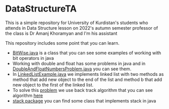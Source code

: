# DataStructureTA
This is a simple repository for University of Kurdistan's students who attends in Data Structure lesson on 2022's autumn semester professor of the class is Dr Amanj Khoramyan and I'm his assistant

This repository includes some point that you can learn.
 - [BitWise.java](https://github.com/momen7899/DataStructureTA/blob/main/src/com/datastructure/BitWise.java)  is a class that you can see some examples of working with bit operators in java
 - Working with double and float has some problems in java and in [DoubleAndFloatNumbersProblem.java](https://github.com/momen7899/DataStructureTA/blob/main/src/com/datastructure/DoubleAndFloatNumbersProblem.java) you can see them.
 - In [LinkedListExample.java](https://github.com/momen7899/DataStructureTA/blob/main/src/com/datastructure/LinkedListExample.java) we implements linked list with two methods as method that add new object to the end of the list and method b that add new object to the first of the linked list.
 - To solve this [problem](https://quera.ir/problemset/9743/) we use back track algorithm that you can see algorithm [here](https://github.com/momen7899/DataStructureTA/blob/main/src/com/datastructure/Sudoku.java)
 - [stack package](https://github.com/momen7899/DataStructureTA/tree/main/src/com/datastructure/stack) you can find some class that implements stack in java
